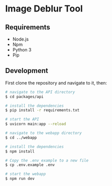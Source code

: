 # Image Deblur Tool

## Requirements

-   Node.js
-   Npm
-   Python 3
-   Pip

## Development

First clone the repository and navigate to it, then:

```sh
# navigate to the API directory
$ cd packages/api

# install the dependencies
$ pip install -r requirements.txt

# start the API
$ uvicorn main:app --reload

# navigate to the webapp directory
$ cd ../webapp

# install the dependencies
$ npm install

# Copy the .env example to a new file
$ cp .env.example .env

# start the webapp
$ npm run dev
```
